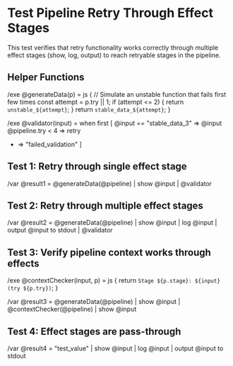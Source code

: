 # Test Pipeline Retry Through Effect Stages

This test verifies that retry functionality works correctly through multiple effect stages (show, log, output) to reach retryable stages in the pipeline.

## Helper Functions

/exe @generateData(p) = js {
  // Simulate an unstable function that fails first few times
  const attempt = p.try || 1;
  if (attempt <= 2) {
    return `unstable_${attempt}`;
  }
  return `stable_data_${attempt}`;
}

/exe @validator(input) = when first [
  @input == "stable_data_3" => @input
  @pipeline.try < 4 => retry
  * => "failed_validation"
]

## Test 1: Retry through single effect stage

/var @result1 = @generateData(@pipeline) | show @input | @validator

## Test 2: Retry through multiple effect stages  

/var @result2 = @generateData(@pipeline) | show @input | log @input | output @input to stdout | @validator

## Test 3: Verify pipeline context works through effects

/exe @contextChecker(input, p) = js {
  return `Stage ${p.stage}: ${input} (try ${p.try})`;
}

/var @result3 = @generateData(@pipeline) | show @input | @contextChecker(@pipeline) | show @input

## Test 4: Effect stages are pass-through

/var @result4 = "test_value" | show @input | log @input | output @input to stdout
